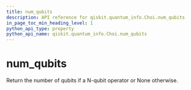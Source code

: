 ```yaml
---
title: num_qubits
description: API reference for qiskit.quantum_info.Choi.num_qubits
in_page_toc_min_heading_level: 1
python_api_type: property
python_api_name: qiskit.quantum_info.Choi.num_qubits
---
```


# num\_qubits

Return the number of qubits if a N-qubit operator or None otherwise.

